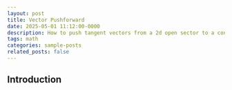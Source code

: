 ```yaml
---
layout: post
title: Vector Pushforward
date: 2025-05-01 11:12:00-0000
description: How to push tangent vectors from a 2d open sector to a cone
tags: math
categories: sample-posts 
related_posts: false
---
```


## Introduction

<!-- In many applications, we start with a velocity vector defined in a local 2D Cartesian plane \((u,v)\) and need to map it into a 3D Cartesian system \((x,y,z)\). However, instead of going directly from \((u,v)\) to \((x,y,z)\), we may **first** switch to polar coordinates \((r,\theta)\) for convenience or geometric constraints, and **then** embed \((r,\theta)\) into 3D. Going via \((r, theta)\) is useful when the 3D space naturally maps into polar coordinates. For example, consider a **parabaloid** (looks much like a cone).

A classic example is an object moving near an event horizon of a black hole. If you are tracking in Swarzschild coordinates, you run the risk of hitting a singularity at the event horizon. You need to change to Kruskal-Szekeres or Eddington-Finkelstein coordinates to ensure more correct physical interpretations of motion. 

Another application would be if you are locally tracking aircraft such as a drone or a plane with latitude/longitude coordinates, and you need to convert to a global coordinate system to communicate its velocity vectors.

In this post, we’ll derive:

1. The **Jacobian** of \((r,\theta)\) w.r.t. \((u,v)\).  
2. The **Jacobian** of \((x,y,z)\) w.r.t. \((r,\theta)\).  
3. How to **chain** these Jacobians to find the pushforward of a velocity vector from the 2D plane into 3D.


## Step 1: From \((u,v)\) to \((r,\theta)\)

We treat \((u,v)\) as standard 2D Cartesian coordinates and convert them to polar coordinates:

\[
\begin{cases}
r = \sqrt{u^2 + v^2},\\
\theta = \operatorname{atan2}(v,\,u).
\end{cases}
\]

```python
import numpy as np

# vector
# extract x,y coords
vxy = # TODO: Insert random vector
xy = #TODO:  Insert random coords
x = xy[:, 0]
y = xy[:, 1]
r = np.sqrt(x**2 +y**2) # or np.linalg.norm(xy)
theta = np.arctan2(y, x) # arctan(y,x)
```
To map a vector (u, v) to its polar form (r, theta), we need to express it in terms of its radial and tangential components.
\[
v_r = v_x(cos(\theta))+ v_y(sin(\theta)) \\ 
v_{\theta} = -v_x(sin(\theta)) + v_y(cos(\theta))
\]

v_r tells us how much of the vector is increasing in the direction ``r``, and ``v_{\theta}`` tells us how much of the vector is increasing in the direction perpendicular to ``r``, i.e. tangent to the circular motion. 

```
vx = uv[:, 0]
vy = uv[:, 1]
v_r  = vx * np.cos(theta) + vy * np.sin(theta)
v_theta = -vx * np.sin(theta) + vy * np.cos(theta)
```

Now that we've got the vector's original coordinates and components in polar space, we're ready to embed the vector in 3D space. 

## Step 2: From \((r,\theta)\) to \((x,y,z)\)


\[
\begin{cases}
x = r \cos(\theta),\\
y = r \sin(\theta),\\
z = r^2.
\end{cases}
\]

The Jacobian of \((x,y,z)\) with respect to \((r,\theta)\) is:

\[
\frac{\partial (x,y,z)}{\partial (r,\theta)}
=
\begin{pmatrix}
\displaystyle \frac{\partial x}{\partial r} & \displaystyle \frac{\partial x}{\partial \theta}\\[4pt]
\displaystyle \frac{\partial y}{\partial r} & \displaystyle \frac{\partial y}{\partial \theta}\\[4pt]
\displaystyle \frac{\partial z}{\partial r} & \displaystyle \frac{\partial z}{\partial \theta}
\end{pmatrix}
=
\begin{pmatrix}
\cos(\theta) & -\,r\,\sin(\theta)\\[4pt]
\sin(\theta) & \quad r\,\cos(\theta)\\[4pt]
2r & 0
\end{pmatrix}.
\]


``` 
df_dr = np.stack(
    [r * np.cos(theta),
    r * np.sin(theta),
    r**2],
    axis = 1
)

df_dtheta = np.stack(
   [-r * np.sin(theta),
    r * np.cos(theta),
    0],
    axis = 1
)
```

---

## Step 3: Composing the Mappings (Pushforward of Velocity)

Suppose we have a velocity vector \(\mathbf{v}_{2D} = (v_u, v_v)\) in the \((u,v)\) plane. We want its **corresponding** velocity in \((x,y,z)\), namely \(\mathbf{v}_{3D} = (v_x, v_y, v_z)\).

1. **Convert** \((v_u, v_v)\) into polar components \((v_r, v_\theta)\) via:

   \[
   \begin{pmatrix}
   v_r \\[3pt]
   v_\theta
   \end{pmatrix}
   =
   \frac{\partial (r,\theta)}{\partial (u,v)}
   \begin{pmatrix} v_u \\[3pt] v_v \end{pmatrix}.
   \]

2. **Then**, map \((v_r, v_\theta)\) into \((v_x, v_y, v_z)\) by:

   \[
   \begin{pmatrix}
   v_x \\[3pt]
   v_y \\[3pt]
   v_z
   \end{pmatrix}
   =
   \frac{\partial (x,y,z)}{\partial (r,\theta)}
   \begin{pmatrix} v_r \\[3pt] v_\theta \end{pmatrix}.
   \]

Hence, the **composite** pushforward from \((u,v)\) to \((x,y,z)\) is just the matrix product:

\[
d\Phi_{(u,v)} 
=
\frac{\partial (x,y,z)}{\partial (r,\theta)}
\,\cdot\,
\frac{\partial (r,\theta)}{\partial (u,v)}.
\]

---

## Geometric Intuition

- Going via \((r,\theta)\) is useful if the 3D surface naturally uses polar-like coordinates (e.g., cones, cylinders, paraboloids).  
- The Jacobian \(\frac{\partial (x,y,z)}{\partial (r,\theta)}\) encodes how motions in \((r,\theta)\) “push forward” into 3D space.  
- The overall pushforward is the product of the two Jacobians, reflecting how **coordinate transformations** chain together step by step.

---

### Conclusion

We have shown how to **map a velocity vector** from a 2D plane \((u,v)\) to 3D \((x,y,z)\) via polar coordinates. The core concept is chaining two Jacobians to form a **composite pushforward**. This is a fundamental idea in differential geometry and appears in many practical applications, from robotic kinematics to 3D modeling on curved surfaces.









 -->
